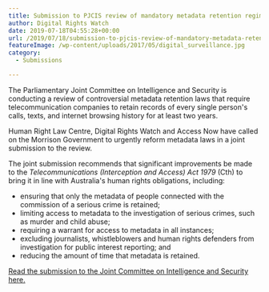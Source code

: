 ```yaml
---
title: Submission to PJCIS review of mandatory metadata retention regime
author: Digital Rights Watch
date: 2019-07-18T04:55:28+00:00
url: /2019/07/18/submission-to-pjcis-review-of-mandatory-metadata-retention-regime/
featureImage: /wp-content/uploads/2017/05/digital_surveillance.jpg
category:
  - Submissions

---
```

The Parliamentary Joint Committee on Intelligence and Security is conducting a review of controversial metadata retention laws that require telecommunication companies to retain records of every single person's calls, texts, and internet browsing history for at least two years.

Human Right Law Centre, Digital Rights Watch and Access Now have called on the Morrison Government to urgently reform metadata laws in a joint submission to the review.

The joint submission recommends that significant improvements be made to the _Telecommunications (Interception and Access) Act 1979_ (Cth) to bring it in line with Australia's human rights obligations, including:

  * ensuring that only the metadata of people connected with the commission of a serious crime is retained;
  * limiting access to metadata to the investigation of serious crimes, such as murder and child abuse;
  * requiring a warrant for access to metadata in all instances;
  * excluding journalists, whistleblowers and human rights defenders from investigation for public interest reporting; and
  * reducing the amount of time that metadata is retained.

[Read the submission to the Joint Committee on Intelligence and Security here.][1]

 [1]: /wp-content/uploads/2019/07/HRLC-submission-on-metadata-to-PJCIS-2019-FINAL.pdf
